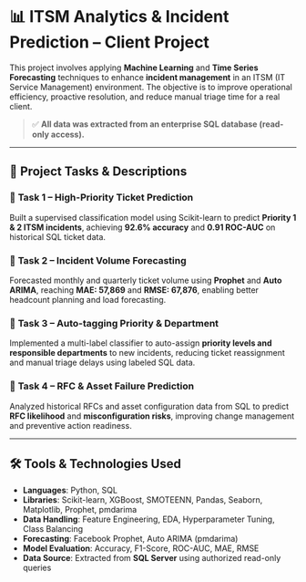# 📊 ITSM Analytics & Incident Prediction – Client Project

This project involves applying **Machine Learning** and **Time Series Forecasting** techniques to enhance **incident management** in an ITSM (IT Service Management) environment. The objective is to improve operational efficiency, proactive resolution, and reduce manual triage time for a real client.

> ✅ **All data was extracted from an enterprise SQL database (read-only access).**

---

## 📁 Project Tasks & Descriptions

### 🔹 **Task 1 – High-Priority Ticket Prediction**
Built a supervised classification model using Scikit-learn to predict **Priority 1 & 2 ITSM incidents**, achieving **92.6% accuracy** and **0.91 ROC-AUC** on historical SQL ticket data.

### 🔹 **Task 2 – Incident Volume Forecasting**
Forecasted monthly and quarterly ticket volume using **Prophet** and **Auto ARIMA**, reaching **MAE: 57,869** and **RMSE: 67,876**, enabling better headcount planning and load forecasting.

### 🔹 **Task 3 – Auto-tagging Priority & Department**
Implemented a multi-label classifier to auto-assign **priority levels and responsible departments** to new incidents, reducing ticket reassignment and manual triage delays using labeled SQL data.

### 🔹 **Task 4 – RFC & Asset Failure Prediction**
Analyzed historical RFCs and asset configuration data from SQL to predict **RFC likelihood** and **misconfiguration risks**, improving change management and preventive action readiness.

---

## 🛠️ Tools & Technologies Used

- **Languages**: Python, SQL
- **Libraries**: Scikit-learn, XGBoost, SMOTEENN, Pandas, Seaborn, Matplotlib, Prophet, pmdarima
- **Data Handling**: Feature Engineering, EDA, Hyperparameter Tuning, Class Balancing
- **Forecasting**: Facebook Prophet, Auto ARIMA (pmdarima)
- **Model Evaluation**: Accuracy, F1-Score, ROC-AUC, MAE, RMSE
- **Data Source**: Extracted from **SQL Server** using authorized read-only queries
